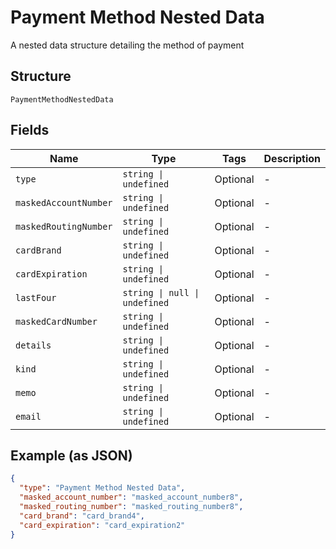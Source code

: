 
# Payment Method Nested Data

A nested data structure detailing the method of payment

## Structure

`PaymentMethodNestedData`

## Fields

| Name | Type | Tags | Description |
|  --- | --- | --- | --- |
| `type` | `string \| undefined` | Optional | - |
| `maskedAccountNumber` | `string \| undefined` | Optional | - |
| `maskedRoutingNumber` | `string \| undefined` | Optional | - |
| `cardBrand` | `string \| undefined` | Optional | - |
| `cardExpiration` | `string \| undefined` | Optional | - |
| `lastFour` | `string \| null \| undefined` | Optional | - |
| `maskedCardNumber` | `string \| undefined` | Optional | - |
| `details` | `string \| undefined` | Optional | - |
| `kind` | `string \| undefined` | Optional | - |
| `memo` | `string \| undefined` | Optional | - |
| `email` | `string \| undefined` | Optional | - |

## Example (as JSON)

```json
{
  "type": "Payment Method Nested Data",
  "masked_account_number": "masked_account_number8",
  "masked_routing_number": "masked_routing_number8",
  "card_brand": "card_brand4",
  "card_expiration": "card_expiration2"
}
```

